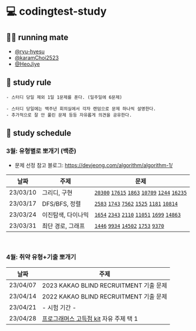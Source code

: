 # 💻 codingtest-study

## 🏃‍♀️ running mate

- [@ryu-hyesu](https://github.com/ryu-hyesu)
- [@karamChoi2523](https://github.com/karamChoi2523)
- [@HeoJiye](https://github.com/HeoJiye)

## 📌 study rule

```
- 스터디 당일 제외 1일 1문제를 푼다. (일주일에 6문제)

- 스터디 당일에는 백주년 회의실에서 각자 랜덤으로 문제 하나씩 설명한다.
- 추가적으로 잘 안 풀린 문제 등등 자유롭게 의견을 공유한다.
```

## 📆 study schedule

### 3월: 유형별로 뽀개기 (백준)

- 문제 선정 참고 블로그: https://devjeong.com/algorithm/algorithm-1/

| 날짜     | 주제               | 문제                                                                                                                                                                                                                                                                                              |
| -------- | ------------------ | ------------------------------------------------------------------------------------------------------------------------------------------------------------------------------------------------------------------------------------------------------------------------------------------------- |
| 23/03/10 | 그리디, 구현       | [`20300`](https://www.acmicpc.net/problem/20300) [`17615`](https://www.acmicpc.net/problem/17615) [`1863`](https://www.acmicpc.net/problem/1863) [`10709`](https://www.acmicpc.net/problem/10709) [`1244`](https://www.acmicpc.net/problem/1244) [`16235`](https://www.acmicpc.net/problem/16235) |
| 23/03/17 | DFS/BFS, 정렬      | [`2583`](https://www.acmicpc.net/problem/2583) [`1743`](https://www.acmicpc.net/problem/1743) [`7562`](https://www.acmicpc.net/problem/7562) [`1525`](https://www.acmicpc.net/problem/1525) [`1181`](https://www.acmicpc.net/problem/1181) [`10814`](https://www.acmicpc.net/problem/10814)       |
| 23/03/24 | 이진탐색, 다이나믹 | [`1654`](https://www.acmicpc.net/problem/1654) [`2343`](https://www.acmicpc.net/problem/2343) [`2110`](https://www.acmicpc.net/problem/2110) [`11051`](https://www.acmicpc.net/problem/11051) [`1699`](https://www.acmicpc.net/problem/1699) [`14863`](https://www.acmicpc.net/problem/14863)     |
| 23/03/31 | 최단 경로, 그래프  | [`1446`](https://www.acmicpc.net/problem/1446) [`9934`](https://www.acmicpc.net/problem/9934) [`14502`](https://www.acmicpc.net/problem/14502) [`1753`](https://www.acmicpc.net/problem/1753) [`9370`](https://www.acmicpc.net/problem/9370)                                                      |

<br>

### 4월: 취약 유형+기출 뽀개기

| 날짜     | 주제                                                                                                                   |
| -------- | ---------------------------------------------------------------------------------------------------------------------- |
| 23/04/07 | 2023 KAKAO BLIND RECRUITMENT 기출 문제                                                                                 |
| 23/04/14 | 2022 KAKAO BLIND RECRUITMENT 기출 문제                                                                                 |
| 23/04/21 | - 시험 기간 -                                                                                                          |
| 23/04/28 | [프로그래머스 고득점 kit](https://school.programmers.co.kr/learn/challenges?tab=algorithm_practice_kit) 자유 주제 택 1 |
